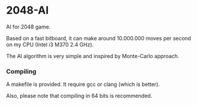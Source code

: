 # 2048-AI

AI for 2048 game.

Based on a fast bitboard, it can make around 10.000.000 moves per second on my CPU (Intel i3 M370 2.4 GHz).

The AI algorithm is very simple and inspired by Monte-Carlo approach.

### Compiling

A makefile is provided. It require gcc or clang (which is better).

Also, please note that compiling in 64 bits is recommended.
